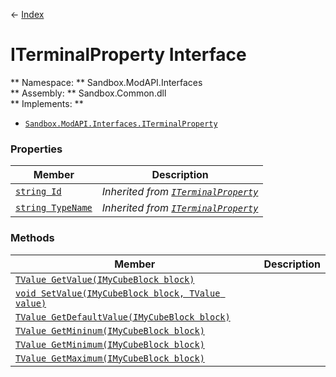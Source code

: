 ← [Index](index.md)
# ITerminalProperty Interface
** Namespace: ** Sandbox.ModAPI.Interfaces  
** Assembly: ** Sandbox.Common.dll  
** Implements: **
* [`Sandbox.ModAPI.Interfaces.ITerminalProperty`](Sandbox.ModAPI.Interfaces.ITerminalProperty.md)
### Properties
|Member|Description|
|---|---|
|[`string Id`](Sandbox.ModAPI.Interfaces.Id.md)|_Inherited from [`ITerminalProperty`](Sandbox.ModAPI.Interfaces.ITerminalProperty.md)_|
|[`string TypeName`](Sandbox.ModAPI.Interfaces.TypeName.md)|_Inherited from [`ITerminalProperty`](Sandbox.ModAPI.Interfaces.ITerminalProperty.md)_|
### Methods
|Member|Description|
|---|---|
|[`TValue GetValue(IMyCubeBlock block)`](Sandbox.ModAPI.Interfaces.GetValue.md)||
|[`void SetValue(IMyCubeBlock block, TValue value)`](Sandbox.ModAPI.Interfaces.SetValue.md)||
|[`TValue GetDefaultValue(IMyCubeBlock block)`](Sandbox.ModAPI.Interfaces.GetDefaultValue.md)||
|[`TValue GetMininum(IMyCubeBlock block)`](Sandbox.ModAPI.Interfaces.GetMininum.md)||
|[`TValue GetMinimum(IMyCubeBlock block)`](Sandbox.ModAPI.Interfaces.GetMinimum.md)||
|[`TValue GetMaximum(IMyCubeBlock block)`](Sandbox.ModAPI.Interfaces.GetMaximum.md)||
